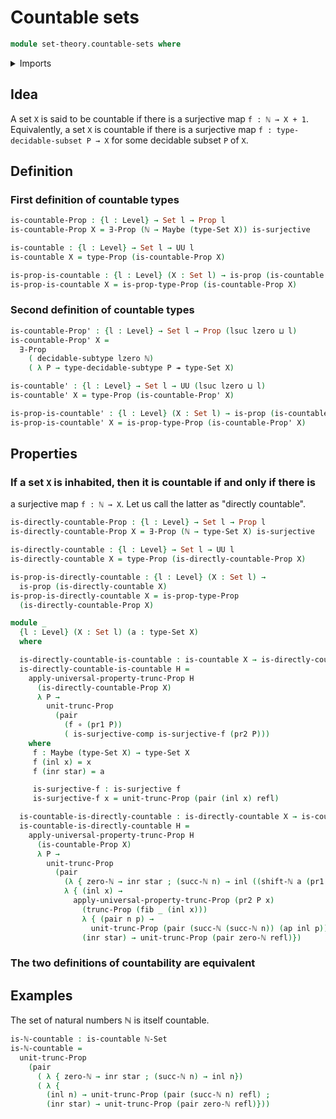 # Countable sets

```agda
module set-theory.countable-sets where
```

<details><summary>Imports</summary>

```agda
open import elementary-number-theory.natural-numbers

open import foundation.decidable-subtypes
open import foundation.existential-quantification
open import foundation.maybe
open import foundation.propositions
open import foundation.propositional-truncations 
open import foundation.sets
open import foundation.shifting-sequences 
open import foundation.surjective-maps
open import foundation.unit-type
open import foundation.universe-levels

open import foundation-core.coproduct-types
open import foundation-core.dependent-pair-types
open import foundation-core.empty-types
open import foundation-core.fibers-of-maps
open import foundation-core.functions
open import foundation-core.identity-types
open import foundation-core.negation
```

</details>

## Idea

A set `X` is said to be countable if there is a surjective map `f : ℕ → X + 1`.
Equivalently, a set `X` is countable if there is a surjective map
`f : type-decidable-subset P → X` for some decidable subset `P` of `X`.

## Definition

### First definition of countable types

```agda
is-countable-Prop : {l : Level} → Set l → Prop l
is-countable-Prop X = ∃-Prop (ℕ → Maybe (type-Set X)) is-surjective

is-countable : {l : Level} → Set l → UU l
is-countable X = type-Prop (is-countable-Prop X)

is-prop-is-countable : {l : Level} (X : Set l) → is-prop (is-countable X)
is-prop-is-countable X = is-prop-type-Prop (is-countable-Prop X)
```

### Second definition of countable types

```agda
is-countable-Prop' : {l : Level} → Set l → Prop (lsuc lzero ⊔ l)
is-countable-Prop' X =
  ∃-Prop
    ( decidable-subtype lzero ℕ)
    ( λ P → type-decidable-subtype P ↠ type-Set X)

is-countable' : {l : Level} → Set l → UU (lsuc lzero ⊔ l)
is-countable' X = type-Prop (is-countable-Prop' X)

is-prop-is-countable' : {l : Level} (X : Set l) → is-prop (is-countable' X)
is-prop-is-countable' X = is-prop-type-Prop (is-countable-Prop' X)
```

## Properties

### If a set `X` is inhabited, then it is countable if and only if there is
a surjective map `f : ℕ → X`. Let us call the latter as "directly countable".

```agda
is-directly-countable-Prop : {l : Level} → Set l → Prop l
is-directly-countable-Prop X = ∃-Prop (ℕ → type-Set X) is-surjective

is-directly-countable : {l : Level} → Set l → UU l
is-directly-countable X = type-Prop (is-directly-countable-Prop X)

is-prop-is-directly-countable : {l : Level} (X : Set l) →
  is-prop (is-directly-countable X)
is-prop-is-directly-countable X = is-prop-type-Prop
  (is-directly-countable-Prop X)

module _
  {l : Level} (X : Set l) (a : type-Set X)
  where

  is-directly-countable-is-countable : is-countable X → is-directly-countable X
  is-directly-countable-is-countable H =
    apply-universal-property-trunc-Prop H
      (is-directly-countable-Prop X)
      λ P →
        unit-trunc-Prop
          (pair
            (f ∘ (pr1 P))
            ( is-surjective-comp is-surjective-f (pr2 P)))
    where
     f : Maybe (type-Set X) → type-Set X
     f (inl x) = x
     f (inr star) = a

     is-surjective-f : is-surjective f
     is-surjective-f x = unit-trunc-Prop (pair (inl x) refl)

  is-countable-is-directly-countable : is-directly-countable X → is-countable X
  is-countable-is-directly-countable H =
    apply-universal-property-trunc-Prop H
      (is-countable-Prop X)
      λ P →
        unit-trunc-Prop
          (pair
            (λ { zero-ℕ → inr star ; (succ-ℕ n) → inl ((shift-ℕ a (pr1 P)) n)})
            λ { (inl x) →
              apply-universal-property-trunc-Prop (pr2 P x)
                (trunc-Prop (fib _ (inl x)))
                λ { (pair n p) →
                  unit-trunc-Prop (pair (succ-ℕ (succ-ℕ n)) (ap inl p))} ;
                (inr star) → unit-trunc-Prop (pair zero-ℕ refl)})
```

### The two definitions of countability are equivalent

## Examples

The set of natural numbers ℕ is itself countable.

```agda
is-ℕ-countable : is-countable ℕ-Set 
is-ℕ-countable =
  unit-trunc-Prop
    (pair
      ( λ { zero-ℕ → inr star ; (succ-ℕ n) → inl n})
      ( λ {
        (inl n) → unit-trunc-Prop (pair (succ-ℕ n) refl) ;
        (inr star) → unit-trunc-Prop (pair zero-ℕ refl)}))
```
